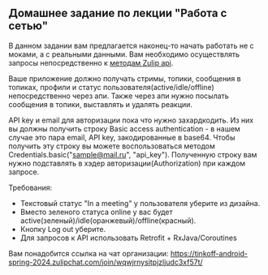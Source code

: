 ## Домашнее задание по лекции "Работа с сетью"

В данном задании вам предлагается наконец-то начать работать не с моками, а с реальными данными. Вам необходимо осуществлять запросы непосредственно к [методам Zulip api](https://zulip.com/api).

Ваше приложение должно получать стримы, топики, сообщения в топиках, профили и статус пользователя(active/idle/offline) непосредственно через апи.
Также через апи нужно посылать сообщения в топики, выставлять и удалять реакции.

API key и email для авторизации пока что нужно захардкодить.
Из них вы должны получить строку Basic access authentication - в нашем случае это пара email, API key, закодированные в base64.
Чтобы получить эту строку вы можете воспользоваться методом Credentials.basic("sample@mail.ru", "api_key").
Полученную строку вам нужно подставлять в хэдер авторизации(Authorization) при каждом запросе.

Требования:
- Текстовый статус "In a meeting" у пользователя уберите из дизайна.
- Вместо зеленого статуса online у вас будет active(зеленый)/idle(оранжевый)/offline(красный).
- Кнопку Log out уберите.
- Для запросов к API использовать Retrofit + RxJava/Coroutines 

Вам понадобится ссылка на чат организации: https://tinkoff-android-spring-2024.zulipchat.com/join/wqwjrnysitpjzljudc3xf57t/
